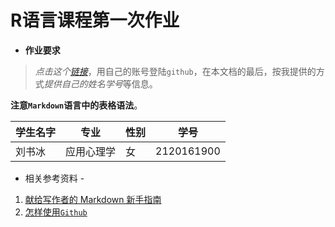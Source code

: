 # R语言课程第一次作业

- **作业要求**

> *点击这个[链接](https://github.com/xkdog/xkdog.github.io/blob/master/_posts/2017-02-12-Rhigher-00.md)*，用自己的账号登陆`github`，在本文档的最后，按我提供的方式*提供自己的姓名学号*等信息。

**注意`Markdown`语言中的表格语法**。

**学生名字**|**专业**|**性别**|**学号**|
----------|:----------:|----------|----------|
刘书冰 | 应用心理学 | 女 | 2120161900 |

- 相关参考资料 -

1. [献给写作者的 Markdown 新手指南](http://www.jianshu.com/p/q81RER)
2. [怎样使用`Github`](https://www.zhihu.com/question/20070065)
